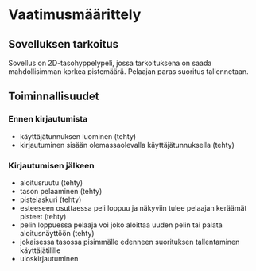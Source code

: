 # Vaatimusmäärittely
## Sovelluksen tarkoitus
Sovellus on 2D-tasohyppelypeli, jossa tarkoituksena on saada mahdollisimman korkea pistemäärä. Pelaajan paras suoritus tallennetaan.
## Toiminnallisuudet
### Ennen kirjautumista
- käyttäjätunnuksen luominen (tehty)
- kirjautuminen sisään olemassaolevalla käyttäjätunnuksella (tehty)
### Kirjautumisen jälkeen
- aloitusruutu (tehty)
- tason pelaaminen (tehty)
- pistelaskuri (tehty)
- esteeseen osuttaessa peli loppuu ja näkyviin tulee pelaajan keräämät pisteet (tehty)
- pelin loppuessa pelaaja voi joko aloittaa uuden pelin tai palata aloitusnäyttöön (tehty)
- jokaisessa tasossa pisimmälle edenneen suorituksen tallentaminen käyttäjätilille
- uloskirjautuminen
